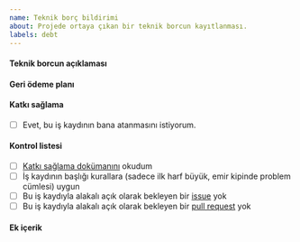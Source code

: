 ```yaml
---
name: Teknik borç bildirimi
about: Projede ortaya çıkan bir teknik borcun kayıtlanması.
labels: debt
---
```


#### Teknik borcun açıklaması

[//]: # (Kısa ve net bir şekilde hatanın ne olduğunu açıkla.)

#### Geri ödeme planı

[//]: # (Borcun ödenmesi için neler yapılmalı?)
[//]: # (En geç ne zamana kadar ödeme yapılmalı?)
[//]: # (Örnek: En geç 2019 Kasım ayı sonuna kadar çözülmeli)
[//]: # (Örnek: "Falanca" milestone'dan önce çözülmeli)

#### Katkı sağlama

[//]: # (Bu iş kaydının sana atanmasını istiyor musun?)
[//]: # (Yardımına/bilgisine ihtiyaç duyduğun diğer ekip üyeleri varsa burada nasıl bir yardıma ihtiyaç duyduğunu belirt.)

- [ ] Evet, bu iş kaydının bana atanmasını istiyorum.

#### Kontrol listesi

- [ ] [Katkı sağlama dokümanını](../blob/master/.github/CONTRIBUTING.md) okudum
- [ ] İş kaydının başlığı kurallara (sadece ilk harf büyük, emir kipinde problem cümlesi) uygun
- [ ] Bu iş kaydıyla alakalı açık olarak bekleyen bir [issue](../issues) yok
- [ ] Bu iş kaydıyla alakalı açık olarak bekleyen bir [pull request](../pulls) yok

#### Ek içerik

[//]: # (Kaynaklar)
[//]: # (Dış bağlantılar)
[//]: # (Ekran görüntüleri)
[//]: # (Örnek çözümler)
